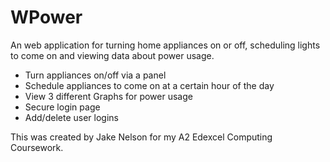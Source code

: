 # WPower

An web application for turning home appliances on or off, scheduling lights to come on and viewing data about power usage.

- Turn appliances on/off via a panel
- Schedule appliances to come on at a certain hour of the day
- View 3 different Graphs for power usage
- Secure login page
- Add/delete user logins

This was created by Jake Nelson for my A2 Edexcel Computing Coursework.